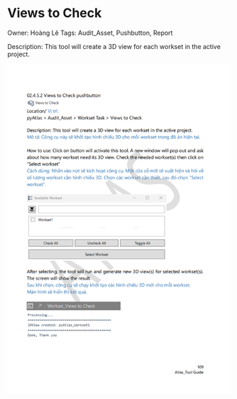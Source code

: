 # Views to Check

Owner: Hoàng Lê
Tags: Audit_Asset, Pushbutton, Report

Description: This tool will create a 3D view for each workset in the active project.

![Screenshot 2023-11-22 174321.png](Views%20to%20Check%2054b88918f0784be68e3ba9aec50be84a/Screenshot_2023-11-22_174321.png)